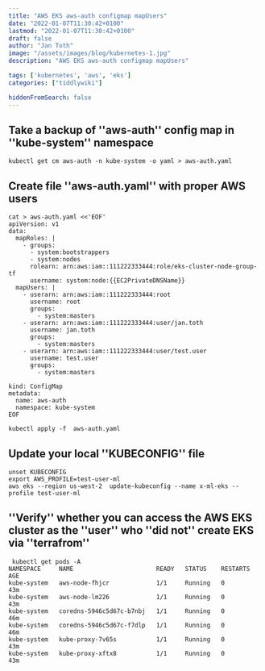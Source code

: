 ```yaml
---
title: "AWS EKS aws-auth configmap mapUsers"
date: "2022-01-07T11:30:42+0100"
lastmod: "2022-01-07T11:30:42+0100"
draft: false
author: "Jan Toth"
image: "/assets/images/blog/kubernetes-1.jpg"
description: "AWS EKS aws-auth configmap mapUsers"

tags: ['kubernetes', 'aws', 'eks']
categories: ["tiddlywiki"]

hiddenFromSearch: false
---
```


##  Take a backup of ''aws-auth'' config map in ''kube-system'' namespace

```
kubectl get cm aws-auth -n kube-system -o yaml > aws-auth.yaml
```

##  Create file ''aws-auth.yaml'' with proper AWS users

```
cat > aws-auth.yaml <<'EOF'
apiVersion: v1
data:
  mapRoles: |
    - groups:
      - system:bootstrappers
      - system:nodes
      rolearn: arn:aws:iam::111222333444:role/eks-cluster-node-group-tf
      username: system:node:{{EC2PrivateDNSName}}
  mapUsers: |
    - userarn: arn:aws:iam::111222333444:root
      username: root
      groups:
        - system:masters
    - userarn: arn:aws:iam::111222333444:user/jan.toth
      username: jan.toth
      groups:
        - system:masters
    - userarn: arn:aws:iam::111222333444:user/test.user
      username: test.user
      groups:
        - system:masters

kind: ConfigMap
metadata:
  name: aws-auth
  namespace: kube-system
EOF

kubectl apply -f  aws-auth.yaml
```

##  Update your local ''KUBECONFIG'' file

```
unset KUBECONFIG
export AWS_PROFILE=test-user-ml
aws eks --region us-west-2  update-kubeconfig --name x-ml-eks --profile test-user-ml
```

##  ''Verify'' whether you can access the AWS EKS cluster as the ''user'' who ''did not'' create EKS via ''terrafrom''

```
 kubectl get pods -A
NAMESPACE     NAME                       READY   STATUS    RESTARTS   AGE
kube-system   aws-node-fhjcr             1/1     Running   0          43m
kube-system   aws-node-lm226             1/1     Running   0          43m
kube-system   coredns-5946c5d67c-b7nbj   1/1     Running   0          46m
kube-system   coredns-5946c5d67c-f7dlp   1/1     Running   0          46m
kube-system   kube-proxy-7v65s           1/1     Running   0          43m
kube-system   kube-proxy-xftx8           1/1     Running   0          43m

```
